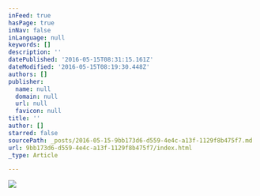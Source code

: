 ```yaml
---
inFeed: true
hasPage: true
inNav: false
inLanguage: null
keywords: []
description: ''
datePublished: '2016-05-15T08:31:15.161Z'
dateModified: '2016-05-15T08:19:30.448Z'
authors: []
publisher:
  name: null
  domain: null
  url: null
  favicon: null
title: ''
author: []
starred: false
sourcePath: _posts/2016-05-15-9bb173d6-d559-4e4c-a13f-1129f8b475f7.md
url: 9bb173d6-d559-4e4c-a13f-1129f8b475f7/index.html
_type: Article

---
```

![](https://the-grid-user-content.s3-us-west-2.amazonaws.com/9252c08f-3c7b-40bf-979e-e5c00c32718b.png)